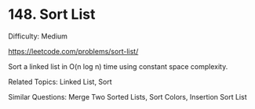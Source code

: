 # 148. Sort List

Difficulty: Medium

https://leetcode.com/problems/sort-list/

Sort a linked list in O(n log n) time using constant space complexity.

Related Topics: Linked List, Sort

Similar Questions: Merge Two Sorted Lists, Sort Colors, Insertion Sort List
